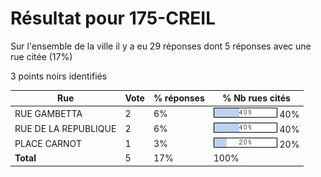 # Résultat pour 175-CREIL

Sur l'ensemble de la ville il y a eu 29 réponses dont 5 réponses avec une rue citée (17%)

3 points noirs identifiés

| Rue | Vote | % réponses | % Nb rues cités|
|-----|------|------------|----------------|
| RUE GAMBETTA | 2 | 6% | <img src="../../img/bar_40.gif" />&nbsp;40%|
| RUE DE LA REPUBLIQUE | 2 | 6% | <img src="../../img/bar_40.gif" />&nbsp;40%|
| PLACE CARNOT | 1 | 3% | <img src="../../img/bar_20.gif" />&nbsp;20%|
| **Total** | 5 | 17% | 100%|

